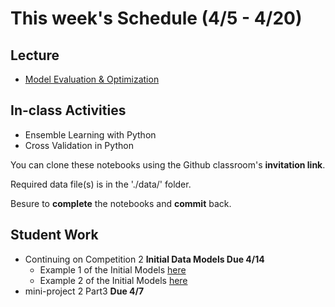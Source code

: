 # This week's Schedule (4/5 - 4/20)

## Lecture
+ [Model Evaluation & Optimization](https://docs.google.com/presentation/d/19gqJD_Uw0RCCEGVrmdgTsWNXhVHMX0ozSfBRmQT1qVA/edit?usp=sharing)

## In-class Activities
+ Ensemble Learning with Python
+ Cross Validation in Python

You can clone these notebooks using the Github classroom's __invitation link__.

Required data file(s) is in the './data/' folder.

Besure to __complete__ the notebooks and __commit__ back.

## Student Work
+ Continuing on Competition 2 __Initial Data Models Due 4/14__
  + Example 1 of the Initial Models [here](https://github.com/BA545-SP2019/2019-competition2-jkj/blob/master/P5_Modeling.ipynb)
  + Example 2 of the Initial Models [here](https://github.com/BA545-SP2019/2019-competition2-3-musketeers/blob/master/Initial_models.ipynb)
+ mini-project 2 Part3 __Due 4/7__
